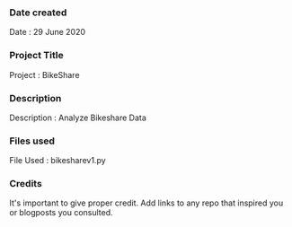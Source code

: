 ### Date created
Date : 29 June 2020

### Project Title
Project : BikeShare

### Description
Description : Analyze Bikeshare Data

### Files used
File Used : bikesharev1.py

### Credits
It's important to give proper credit. Add links to any repo that inspired you or blogposts you consulted.

